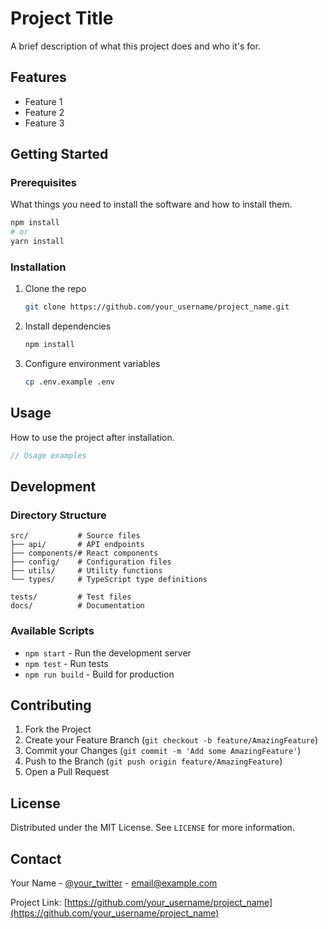 # Project Title

A brief description of what this project does and who it's for.

## Features

- Feature 1
- Feature 2
- Feature 3

## Getting Started

### Prerequisites

What things you need to install the software and how to install them.

```bash
npm install
# or
yarn install
```

### Installation

1. Clone the repo
   ```sh
   git clone https://github.com/your_username/project_name.git
   ```
2. Install dependencies
   ```sh
   npm install
   ```
3. Configure environment variables
   ```sh
   cp .env.example .env
   ```

## Usage

How to use the project after installation.

```javascript
// Usage examples
```

## Development

### Directory Structure

```
src/           # Source files
├── api/       # API endpoints
├── components/# React components
├── config/    # Configuration files
├── utils/     # Utility functions
└── types/     # TypeScript type definitions

tests/         # Test files
docs/          # Documentation
```

### Available Scripts

- `npm start` - Run the development server
- `npm test` - Run tests
- `npm run build` - Build for production

## Contributing

1. Fork the Project
2. Create your Feature Branch (`git checkout -b feature/AmazingFeature`)
3. Commit your Changes (`git commit -m 'Add some AmazingFeature'`)
4. Push to the Branch (`git push origin feature/AmazingFeature`)
5. Open a Pull Request

## License

Distributed under the MIT License. See `LICENSE` for more information.

## Contact

Your Name - [@your_twitter](https://twitter.com/your_twitter) - email@example.com

Project Link: [https://github.com/your_username/project_name](https://github.com/your_username/project_name)
